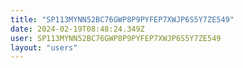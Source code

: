 ```yaml
---
title: "SP113MYNN52BC76GWP8P9PYFEP7XWJP6S5Y7ZE549"
date: 2024-02-19T08:48:24.349Z
user: SP113MYNN52BC76GWP8P9PYFEP7XWJP6S5Y7ZE549
layout: "users"
---
```

    